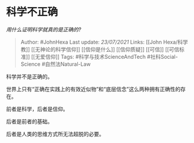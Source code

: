 # 科学不正确
*用什么证明科学就真的是正确的?*

> Author: #JohnHexa
Last update: *23/07/2021* 
Links: [[John Hexa/科学教]] [[无神论的科学信仰]] [[信仰是什么]] [[信仰质疑]] [[可信]] [[可信标准]] [[无爱信仰]]
Tags: #科学与技术ScienceAndTech #社科Social-Science #自然法Natural-Law 

 
科学并不是正确的。

世界上只有“正确在实践上的有效近似物”和“底层信念”这么两种拥有正确性的存在。

前者是科学，后者是信仰。

后者是前者的基础。

后者是人类的思维方式所无法超脱的必要。



